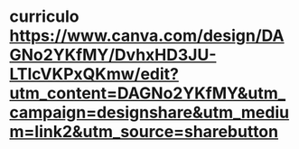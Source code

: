 # curriculo https://www.canva.com/design/DAGNo2YKfMY/DvhxHD3JU-LTlcVKPxQKmw/edit?utm_content=DAGNo2YKfMY&utm_campaign=designshare&utm_medium=link2&utm_source=sharebutton
